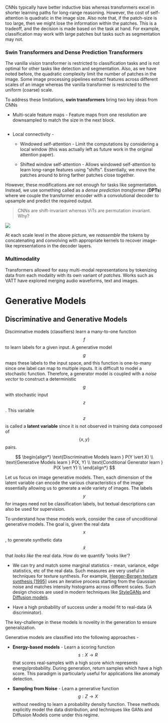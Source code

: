 CNNs typically have better inductive bias whereas transformers excel in shorter learning paths for long-range reasoning. However, the cost of self-attention is quadratic in the image size. Also note that, if the patch-size is too large, then we might lose the information within the patches. This is a tradeoff, and the decision is made based on the task at hand. For example, classification may work with large patches but tasks such as segmentation may not.

### Swin Transformers and Dense Prediction Transformers

The vanilla vision transformer is restricted to classification tasks and is not optimal for other tasks like detection and segmentation. Also, as we have noted before, the quadratic complexity limit the number of patches in the image. Some image processing pipelines extract features across different scales of an image whereas the vanilla transformer is restricted to the uniform (coarse) scale.

To address these limitations, **swin transformers** bring two key ideas from CNNs

- Multi-scale feature maps - Feature maps from one resolution are downsampled to match the size in the next block.
  
  <img src="../../assets/imgs/2024-04-12-17-27-50-image.png" title="" alt="" data-align="left">

- Local connectivity - 
  
  - Windowed self-attention - Limit the computations by considering a local window (this was actually left as future work in the original attention paper).
  
  - Shifted window self-attention - Allows windowed self-attention to learn long-range features using "shifts". Essentially, we move the patches around to bring farther patches close together.

However, these modifications are not enough for tasks like segmentation. Instead, we use something called as a *dense prediction transformer* (**DPTs**) where we couple the transformer encoder with a convolutional decoder to upsample and predict the required output.

>  CNNs are shift-invariant whereas ViTs are permutation invariant. Why?

![](../../assets/imgs/2024-04-12-17-36-33-image.png)

At each scale level in the above picture, we *reassemble* the tokens by concatenating and convolving with appropriate kernels to recover image-like representations in the decoder layers.

### Multimodality

Transformers allowed for easy multi-modal representations by tokenizing data from each modality with its own variant of *patches*. Works such as VATT have explored merging audio waveforms, text and images. 

# Generative Models

## Discriminative and Generative Models

Disciminative models (classifiers) learn a many-to-one function $$f$$ to learn labels for a given input. A generative model $$g$$ maps these labels to the input space, and this function is one-to-many since one label can map to multiple inputs. It is difficult to model a stochastic function. Therefore, a generator model is coupled with a *noise vector* to construct a deterministic $$g$$ with stochastic input $$z$$. This variable $$z$$ is called a **latent variable** since it is not observed in training data composed of $$\{x, y\}$$ pairs. 

$$
\begin{align*}
\text{Discriminative Models learn } P(Y \vert X) \\
\text{Generative Models learn } P(X, Y) \\
\text{Conditional Generator learn } P(X \vert Y) \\
\end{align*}
$$

Let us focus on image generative models. Then, each dimension of the latent variable can encode the various characteristics of the image essentially allowing us to generate a wide variety of images. The labels $$y$$ for images need not be classification labels, but textual descriptions can also be used for supervision.

To understand how these models work, consider the case of uncoditional generative models. The goal is, given the real data $$x$$,  to generate synthetic data $$\hat x$$ that *looks like* the real data. How do we quantify 'looks like'?

- We can try and match some marginal statistics - mean, variance, edge statistics, etc of the real data. Such measures are very useful in techniques for texture synthesis. For example, [Heeger-Bergen texture synthesis [1995]](https://www.cns.nyu.edu/labs/heegerlab/content/publications/Heeger-siggraph95.pdf) uses an iterative process starting from the Gaussian noise and matches intensity histograms across different scales. Such design choices are used in modern techniques like [StyleGANs](https://en.wikipedia.org/wiki/StyleGAN) and [Diffusion models](https://en.wikipedia.org/wiki/Diffusion_model).

- Have a high probability of success under a model fit to real-data (A discriminator). 

The key-challenge in these models is novelity in the generation to ensure generalization. 

Generative models are classified into the following approaches -

- **Energy-based models** - Learn a scoring function $$s:X \to R$$ that scores real-samples with a high score which represents energy/probability. During generation, return samples which have a high score. This paradigm is particularly useful for applications like anomaly detection.

- **Sampling from Noise** - Learn a generative function $$g: Z \to X$$ without needing to learn a probability density function. These methods explicitly model the data distribution, and techniques like GANs and Diffusion Models come under this regime.
